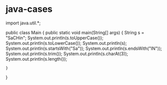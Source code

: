# java-cases
import java.util.*;

public class Main {
    public static void main(String[] args) {
      String s = "SaCHin";
      System.out.println(s.toUpperCase());
      System.out.println(s.toLowerCase());
      System.out.println(s);
      System.out.println(s.startsWith("Sa"));
      System.out.println(s.endsWith("IN"));
      System.out.println(s.trim());
      System.out.println(s.charAt(3));
      System.out.println(s.length());
      
    }
}

  
  
    
